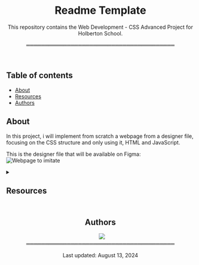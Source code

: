 <div align="center">
  
<h1> Readme Template </h1>

This repository contains the Web Development - CSS Advanced Project for Holberton School.

</div>

<div align="center">

════════════════════════════════════════

</div>

<br>

## Table of contents
* [About](#about)
* [Resources](#resources)
* [Authors](#authors)

## About
In this project, i will implement from scratch a webpage from a designer file, focusing on the CSS structure and only using it, HTML and JavaScript.

This is the designer file that will be available on Figma:
![Webpage to imitate](image.png)

<details>
<summary><h2 id="resources">Resources<h2></summary>
* <a href="https://intranet.hbtn.io/concepts/840" target="blank">Some pointers about CSS</a><br>
* <a href="https://intranet.hbtn.io/concepts/841" target="blank">CSS fundamentals</a><br>
* <a href="https://intranet.hbtn.io/concepts/847" target="blank">CSS advanced</a><br>
* <a href="https://learn.shayhowe.com/html-css/" target="blank">Learn to Code HTML & CSS</a><br>
* <a href="https://www.codecademy.com/article/html-inline-styles" target="blank">Inline Styles in HTML</a><br>
* <a href="https://specifishity.com/specifishity.pdf" target="blank">CSS Specificity</a><br>
* <a href="https://developer.mozilla.org/en-US/docs/Learn/CSS" target="blank">CSS</a><br>
* <a href="https://developer.mozilla.org/en-US/" target="blank">MDN</a><br>
</details>

</details>

<div align="center">

## Authors
  
&ensp;[<img src="https://img.shields.io/badge/Nitsu47-%23121011.svg?style=for-the-badge&logo=github&logoColor=white">](https://github.com/Nitsu47)
<br>════════════════════════════════════════<br>

Last updated: August 13, 2024

</div>
